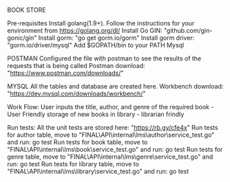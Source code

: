 BOOK STORE

Pre-requisites
Install golang(1.9+). Follow the instructions for your environment from https://golang.org/dl/
Install Go GIN: "github.com/gin-gonic/gin"
Install gorm: "go get gorm.io/gorm"
Install gorm driver: "gorm.io/driver/mysql"
Add $GOPATH/bin to your PATH
Mysql

POSTMAN
Configured the file with postman to see the results of the requests that is being called
Postman download: "https://www.postman.com/downloads/"

MYSQL 
All the tables and database are created here.
Workbench download: "https://dev.mysql.com/downloads/workbench/"

Work Flow:
User inputs the title, author, and genre of the required book - User Friendly
storage of new books in library - librarian frindly

Run tests:
All the unit tests are stored here: "https://rb.gy/cfe4x"
Run tests for author table, move to "FINAL\API\internal\lms\author\service_test.go" and run: go test
Run tests for book table, move to "FINAL\API\internal\lms\book\service_test.go" and run: go test
Run tests for genre table, move to "FINAL\API\internal\lms\genre\service_test.go" and run: go test
Run tests for library table, move to "FINAL\API\internal\lms\library\service_test.go" and run: go test